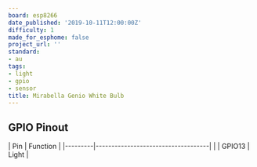 ```yaml
---
board: esp8266
date_published: '2019-10-11T12:00:00Z'
difficulty: 1
made_for_esphome: false
project_url: ''
standard:
- au
tags:
- light
- gpio
- sensor
title: Mirabella Genio White Bulb
---
```


## GPIO Pinout

| Pin | Function |
|---------|------------------------------------| |
| GPIO13 | Light |